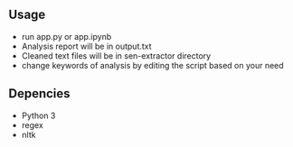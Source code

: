 ## Usage
- run app.py or app.ipynb
- Analysis report will be in output.txt
- Cleaned text files will be in sen-extractor directory
- change keywords of analysis by editing the script based on your need

## Depencies
- Python 3
- regex
- nltk

